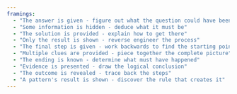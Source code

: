 ```yaml
---
framings:
  - "The answer is given - figure out what the question could have been"
  - "Some information is hidden - deduce what it must be"
  - "The solution is provided - explain how to get there"
  - "Only the result is shown - reverse engineer the process"
  - "The final step is given - work backwards to find the starting point"
  - "Multiple clues are provided - piece together the complete picture"
  - "The ending is known - determine what must have happened"
  - "Evidence is presented - draw the logical conclusion"
  - "The outcome is revealed - trace back the steps"
  - "A pattern's result is shown - discover the rule that creates it"
---
```

